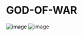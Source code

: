 # GOD-OF-WAR


![image](https://github.com/rugved1212/GOD-OF-WAR/assets/133367170/4d08a12d-2a70-4d0a-a5b4-090a1d0cb5e9)
![image](https://github.com/rugved1212/GOD-OF-WAR/assets/133367170/2314cbac-2fbb-4e6b-a24e-6d2e0fb87e32)
